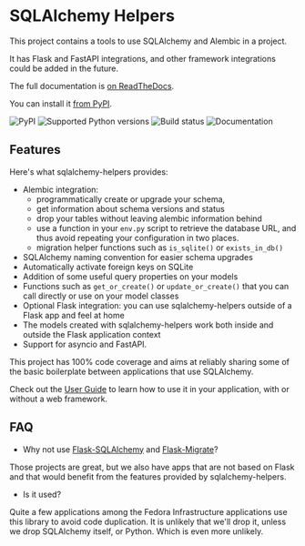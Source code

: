 # SQLAlchemy Helpers

This project contains a tools to use SQLAlchemy and Alembic in a project.

It has Flask and FastAPI integrations, and other framework integrations could be added
in the future.

The full documentation is [on ReadTheDocs](https://sqlalchemy-helpers.readthedocs.io).

You can install it [from PyPI](https://pypi.org/project/sqlalchemy-helpers/).

![PyPI](https://img.shields.io/pypi/v/sqlalchemy-helpers.svg)
![Supported Python versions](https://img.shields.io/pypi/pyversions/sqlalchemy-helpers.svg)
![Build status](https://github.com/fedora-infra/sqlalchemy-helpers/actions/workflows/main.yml/badge.svg?branch=develop)
![Documentation](https://readthedocs.org/projects/sqlalchemy-helpers/badge/?version=latest)

## Features

Here's what sqlalchemy-helpers provides:

- Alembic integration:
  - programmatically create or upgrade your schema,
  - get information about schema versions and status
  - drop your tables without leaving alembic information behind
  - use a function in your `env.py` script to retrieve the database URL, and
    thus avoid repeating your configuration in two places.
  - migration helper functions such as `is_sqlite()` or `exists_in_db()`
- SQLAlchemy naming convention for easier schema upgrades
- Automatically activate foreign keys on SQLite
- Addition of some useful query properties on your models
- Functions such as `get_or_create()` or `update_or_create()` that you can call directly or use on
  your model classes
- Optional Flask integration: you can use sqlalchemy-helpers outside of a Flask app and feel at home
- The models created with sqlalchemy-helpers work both inside and outside the Flask application
  context
- Support for asyncio and FastAPI.

This project has 100% code coverage and aims at reliably sharing some of the basic boilerplate
between applications that use SQLAlchemy.

Check out the [User Guide](https://sqlalchemy-helpers.readthedocs.io/en/latest/user.html) to learn
how to use it in your application, with or without a web framework.

## FAQ

- Why not use [Flask-SQLAlchemy](https://flask-sqlalchemy.palletsprojects.com) and
  [Flask-Migrate](https://github.com/miguelgrinberg/Flask-Migrate/)?

Those projects are great, but we also have apps that are not based on Flask and that would benefit
from the features provided by sqlalchemy-helpers.

- Is it used?

Quite a few applications among the Fedora Infrastructure applications use this library to avoid
code duplication. It is unlikely that we'll drop it, unless we drop SQLAlchemy itself, or Python.
Which is even more unlikely.
